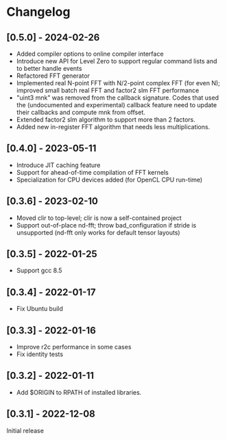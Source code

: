 # Changelog

## [0.5.0] - 2024-02-26

* Added compiler options to online compiler interface
* Introduce new API for Level Zero to support regular command lists and to better handle events
* Refactored FFT generator
* Implemented real N-point FFT with N/2-point complex FFT (for even N); improved small batch real FFT and factor2 slm FFT performance
*  "uint3 mnk" was removed from the callback signature. Codes that used the (undocumented and experimental) callback feature need to update their callbacks and compute mnk from offset.
* Extended factor2 slm algorithm to support more than 2 factors.
* Added new in-register FFT algorithm that needs less multiplications.

## [0.4.0] - 2023-05-11

* Introduce JIT caching feature
* Support for ahead-of-time compilation of FFT kernels
* Specialization for CPU devices added (for OpenCL CPU run-time)

## [0.3.6] - 2023-02-10

* Moved clir to top-level; clir is now a self-contained project
* Support out-of-place nd-fft; throw bad\_configuration if stride is unsupported (nd-fft only works for default tensor layouts)

## [0.3.5] - 2022-01-25

* Support gcc 8.5

## [0.3.4] - 2022-01-17

* Fix Ubuntu build

## [0.3.3] - 2022-01-16

* Improve r2c performance in some cases
* Fix identity tests

## [0.3.2] - 2022-01-11

* Add $ORIGIN to RPATH of installed libraries.

## [0.3.1] - 2022-12-08

Initial release
